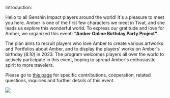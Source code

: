 Introduction:

Hello to all Genshin Impact players around the world! It's a pleasure to meet you here. Amber is one of the first few characters we meet in Tivat, and  she leads us explore this wonderful world. To express our gratitude and love for Amber, we organized this event: **"Amber Online Birthday Party Project"**. 

The plan aims to recruit players who love Amber to create various artworks and Portfolios about Amber, and to display the players' works on Amber's birthday (*8.10*) in 2023. The program welcomes players all over the world to actively participate in this event, hoping to spread Amber's enthusiastic spirit to more travelers.

Please go to [this page](https://github.com/4everhope/AOBPP-2023/blob/main/Requirements-eng.md) for specific contributions, cooperation, related questions, inquiries and further details of this event.

![](https://preview.redd.it/a745mixx2wx91.jpg?width=1333&format=pjpg&auto=webp&s=bd469a257d8b30e01e3304e0643e472b318f9e9e)
